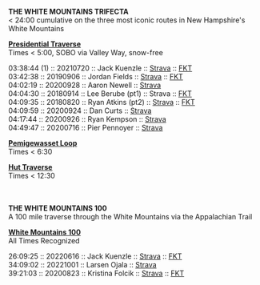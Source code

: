<b>THE WHITE MOUNTAINS TRIFECTA</b>
<br>
< 24:00 cumulative on the three most iconic routes in New Hampshire's White Mountains

<b><a href="https://fastestknowntime.com/route/presidential-traverse-nh">Presidential Traverse</a></b>
<br>
Times < 5:00, SOBO via Valley Way, snow-free
<br>

03:38:44 (1) :: 20210720 :: Jack Kuenzle :: <a href="https://www.strava.com/activities/5658644728/overview">Strava</a> :: <a href="https://fastestknowntime.com/fkt/jack-kuenzle-presidential-traverse-nh-2021-07-20">FKT</a>
<br>
03:42:38 :: 20190906 :: Jordan Fields :: <a href="https://www.strava.com/activities/2684874328/overview">Strava</a> :: <a href="https://fastestknowntime.com/fkt/jordan-fields-presidential-traverse-nh-2019-09-06">FKT</a>
<br>
04:02:19 :: 20200928 :: Aaron Newell :: <a href="https://www.strava.com/activities/4125023592/overview">Strava</a>
<br>
04:04:30 :: 20180914 :: Lee Berube (pt1) :: Strava :: <a href="https://fastestknowntime.com/fkt/lee-berube-presidential-traverse-nh-2018-09-14">FKT</a>
<br>
04:09:35 :: 20180820 :: Ryan Atkins (pt2) :: <a href="https://www.strava.com/activities/1786216792/overview">Strava</a> :: <a href="https://fastestknowntime.com/fkt/ryan-atkins-presidential-traverse-nh-2018-08-20">FKT</a>
<br>
04:09:59 :: 20200924 :: Dan Curts :: <a href="https://www.strava.com/activities/4107685770/overview">Strava</a>
<br>
04:17:44 :: 20200926 :: Ryan Kempson :: <a href="https://www.strava.com/activities/4116161003/overview">Strava</a>
<br>
04:49:47 :: 20200716 :: Pier Pennoyer :: <a href="https://www.strava.com/activities/3771892883/overview">Strava</a>
<br>




<b><a href="https://fastestknowntime.com/route/pemigewasset-loop-nh">Pemigewasset Loop</a></b>
<br>
Times < 6:30

<b><a href="https://fastestknowntime.com/route/white-mountains-hut-traverse-nh">Hut Traverse</a></b>
<br>
Times < 12:30
<br>
<br>
<br>

<b>THE WHITE MOUNTAINS 100</b>
<br>
A 100 mile traverse through the White Mountains via the Appalachian Trail

<b><a href="https://fastestknowntime.com/route/white-mountains-100-nh">White Mountains 100</a></b>
<br>
All Times Recognized
<br>

26:09:25 :: 20220616 :: Jack Kuenzle :: <a href="https://www.strava.com/activities/7318199906/overview">Strava</a> :: <a href="https://fastestknowntime.com/fkt/jack-kuenzle-white-mountains-100-nh-2022-06-16">FKT</a>
<br>
34:09:02 :: 20221001 :: Larsen Ojala :: <a href="https://www.strava.com/activities/7897111589/overview">Strava</a>
<br>
39:21:03 :: 20200823 :: Kristina Folcik :: <a href="https://www.strava.com/activities/3957212271/overview">Strava</a> :: <a href="https://fastestknowntime.com/fkt/kristina-folcik-appalachian-trail-white-mountains-100-nh-2020-08-23">FKT</a>
